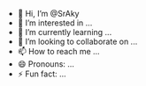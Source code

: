 - 👋 Hi, I’m @SrAky
- 👀 I’m interested in ...
- 🌱 I’m currently learning ...
- 💞️ I’m looking to collaborate on ...
- 📫 How to reach me ...
- 😄 Pronouns: ...
- ⚡ Fun fact: ...

<!---
SrAky/SrAky is a ✨ special ✨ repository because its `README.md` (this file) appears on your GitHub profile.
You can click the Preview link to take a look at your changes.
--->

